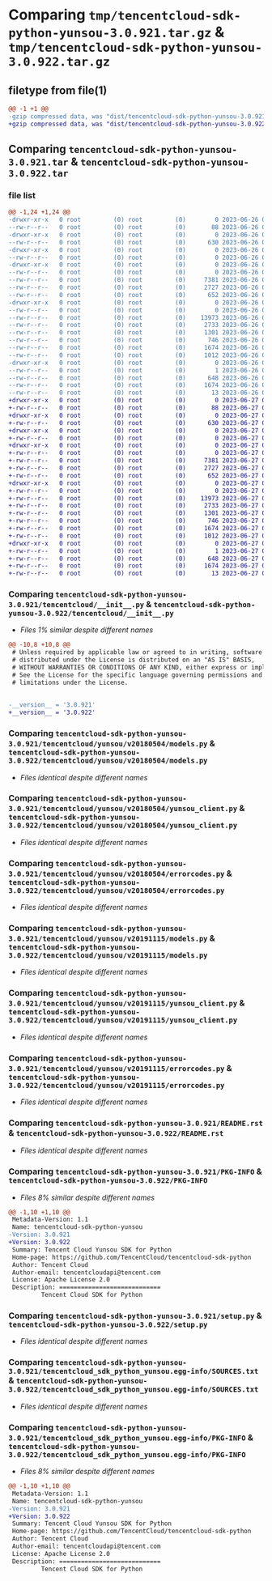 # Comparing `tmp/tencentcloud-sdk-python-yunsou-3.0.921.tar.gz` & `tmp/tencentcloud-sdk-python-yunsou-3.0.922.tar.gz`

## filetype from file(1)

```diff
@@ -1 +1 @@
-gzip compressed data, was "dist/tencentcloud-sdk-python-yunsou-3.0.921.tar", last modified: Mon Jun 26 00:37:53 2023, max compression
+gzip compressed data, was "dist/tencentcloud-sdk-python-yunsou-3.0.922.tar", last modified: Tue Jun 27 00:38:31 2023, max compression
```

## Comparing `tencentcloud-sdk-python-yunsou-3.0.921.tar` & `tencentcloud-sdk-python-yunsou-3.0.922.tar`

### file list

```diff
@@ -1,24 +1,24 @@
-drwxr-xr-x   0 root         (0) root         (0)        0 2023-06-26 00:37:53.000000 tencentcloud-sdk-python-yunsou-3.0.921/
--rw-r--r--   0 root         (0) root         (0)       88 2023-06-26 00:37:53.000000 tencentcloud-sdk-python-yunsou-3.0.921/setup.cfg
-drwxr-xr-x   0 root         (0) root         (0)        0 2023-06-26 00:37:53.000000 tencentcloud-sdk-python-yunsou-3.0.921/tencentcloud/
--rw-r--r--   0 root         (0) root         (0)      630 2023-06-26 00:37:53.000000 tencentcloud-sdk-python-yunsou-3.0.921/tencentcloud/__init__.py
-drwxr-xr-x   0 root         (0) root         (0)        0 2023-06-26 00:37:53.000000 tencentcloud-sdk-python-yunsou-3.0.921/tencentcloud/yunsou/
--rw-r--r--   0 root         (0) root         (0)        0 2023-06-26 00:37:53.000000 tencentcloud-sdk-python-yunsou-3.0.921/tencentcloud/yunsou/__init__.py
-drwxr-xr-x   0 root         (0) root         (0)        0 2023-06-26 00:37:53.000000 tencentcloud-sdk-python-yunsou-3.0.921/tencentcloud/yunsou/v20180504/
--rw-r--r--   0 root         (0) root         (0)        0 2023-06-26 00:37:53.000000 tencentcloud-sdk-python-yunsou-3.0.921/tencentcloud/yunsou/v20180504/__init__.py
--rw-r--r--   0 root         (0) root         (0)     7381 2023-06-26 00:37:53.000000 tencentcloud-sdk-python-yunsou-3.0.921/tencentcloud/yunsou/v20180504/models.py
--rw-r--r--   0 root         (0) root         (0)     2727 2023-06-26 00:37:53.000000 tencentcloud-sdk-python-yunsou-3.0.921/tencentcloud/yunsou/v20180504/yunsou_client.py
--rw-r--r--   0 root         (0) root         (0)      652 2023-06-26 00:37:53.000000 tencentcloud-sdk-python-yunsou-3.0.921/tencentcloud/yunsou/v20180504/errorcodes.py
-drwxr-xr-x   0 root         (0) root         (0)        0 2023-06-26 00:37:53.000000 tencentcloud-sdk-python-yunsou-3.0.921/tencentcloud/yunsou/v20191115/
--rw-r--r--   0 root         (0) root         (0)        0 2023-06-26 00:37:53.000000 tencentcloud-sdk-python-yunsou-3.0.921/tencentcloud/yunsou/v20191115/__init__.py
--rw-r--r--   0 root         (0) root         (0)    13973 2023-06-26 00:37:53.000000 tencentcloud-sdk-python-yunsou-3.0.921/tencentcloud/yunsou/v20191115/models.py
--rw-r--r--   0 root         (0) root         (0)     2733 2023-06-26 00:37:53.000000 tencentcloud-sdk-python-yunsou-3.0.921/tencentcloud/yunsou/v20191115/yunsou_client.py
--rw-r--r--   0 root         (0) root         (0)     1301 2023-06-26 00:37:53.000000 tencentcloud-sdk-python-yunsou-3.0.921/tencentcloud/yunsou/v20191115/errorcodes.py
--rw-r--r--   0 root         (0) root         (0)      746 2023-06-26 00:37:53.000000 tencentcloud-sdk-python-yunsou-3.0.921/README.rst
--rw-r--r--   0 root         (0) root         (0)     1674 2023-06-26 00:37:53.000000 tencentcloud-sdk-python-yunsou-3.0.921/PKG-INFO
--rw-r--r--   0 root         (0) root         (0)     1012 2023-06-26 00:37:53.000000 tencentcloud-sdk-python-yunsou-3.0.921/setup.py
-drwxr-xr-x   0 root         (0) root         (0)        0 2023-06-26 00:37:53.000000 tencentcloud-sdk-python-yunsou-3.0.921/tencentcloud_sdk_python_yunsou.egg-info/
--rw-r--r--   0 root         (0) root         (0)        1 2023-06-26 00:37:53.000000 tencentcloud-sdk-python-yunsou-3.0.921/tencentcloud_sdk_python_yunsou.egg-info/dependency_links.txt
--rw-r--r--   0 root         (0) root         (0)      648 2023-06-26 00:37:53.000000 tencentcloud-sdk-python-yunsou-3.0.921/tencentcloud_sdk_python_yunsou.egg-info/SOURCES.txt
--rw-r--r--   0 root         (0) root         (0)     1674 2023-06-26 00:37:53.000000 tencentcloud-sdk-python-yunsou-3.0.921/tencentcloud_sdk_python_yunsou.egg-info/PKG-INFO
--rw-r--r--   0 root         (0) root         (0)       13 2023-06-26 00:37:53.000000 tencentcloud-sdk-python-yunsou-3.0.921/tencentcloud_sdk_python_yunsou.egg-info/top_level.txt
+drwxr-xr-x   0 root         (0) root         (0)        0 2023-06-27 00:38:31.000000 tencentcloud-sdk-python-yunsou-3.0.922/
+-rw-r--r--   0 root         (0) root         (0)       88 2023-06-27 00:38:31.000000 tencentcloud-sdk-python-yunsou-3.0.922/setup.cfg
+drwxr-xr-x   0 root         (0) root         (0)        0 2023-06-27 00:38:31.000000 tencentcloud-sdk-python-yunsou-3.0.922/tencentcloud/
+-rw-r--r--   0 root         (0) root         (0)      630 2023-06-27 00:38:30.000000 tencentcloud-sdk-python-yunsou-3.0.922/tencentcloud/__init__.py
+drwxr-xr-x   0 root         (0) root         (0)        0 2023-06-27 00:38:31.000000 tencentcloud-sdk-python-yunsou-3.0.922/tencentcloud/yunsou/
+-rw-r--r--   0 root         (0) root         (0)        0 2023-06-27 00:38:30.000000 tencentcloud-sdk-python-yunsou-3.0.922/tencentcloud/yunsou/__init__.py
+drwxr-xr-x   0 root         (0) root         (0)        0 2023-06-27 00:38:31.000000 tencentcloud-sdk-python-yunsou-3.0.922/tencentcloud/yunsou/v20180504/
+-rw-r--r--   0 root         (0) root         (0)        0 2023-06-27 00:38:30.000000 tencentcloud-sdk-python-yunsou-3.0.922/tencentcloud/yunsou/v20180504/__init__.py
+-rw-r--r--   0 root         (0) root         (0)     7381 2023-06-27 00:38:30.000000 tencentcloud-sdk-python-yunsou-3.0.922/tencentcloud/yunsou/v20180504/models.py
+-rw-r--r--   0 root         (0) root         (0)     2727 2023-06-27 00:38:30.000000 tencentcloud-sdk-python-yunsou-3.0.922/tencentcloud/yunsou/v20180504/yunsou_client.py
+-rw-r--r--   0 root         (0) root         (0)      652 2023-06-27 00:38:30.000000 tencentcloud-sdk-python-yunsou-3.0.922/tencentcloud/yunsou/v20180504/errorcodes.py
+drwxr-xr-x   0 root         (0) root         (0)        0 2023-06-27 00:38:31.000000 tencentcloud-sdk-python-yunsou-3.0.922/tencentcloud/yunsou/v20191115/
+-rw-r--r--   0 root         (0) root         (0)        0 2023-06-27 00:38:30.000000 tencentcloud-sdk-python-yunsou-3.0.922/tencentcloud/yunsou/v20191115/__init__.py
+-rw-r--r--   0 root         (0) root         (0)    13973 2023-06-27 00:38:30.000000 tencentcloud-sdk-python-yunsou-3.0.922/tencentcloud/yunsou/v20191115/models.py
+-rw-r--r--   0 root         (0) root         (0)     2733 2023-06-27 00:38:30.000000 tencentcloud-sdk-python-yunsou-3.0.922/tencentcloud/yunsou/v20191115/yunsou_client.py
+-rw-r--r--   0 root         (0) root         (0)     1301 2023-06-27 00:38:30.000000 tencentcloud-sdk-python-yunsou-3.0.922/tencentcloud/yunsou/v20191115/errorcodes.py
+-rw-r--r--   0 root         (0) root         (0)      746 2023-06-27 00:38:30.000000 tencentcloud-sdk-python-yunsou-3.0.922/README.rst
+-rw-r--r--   0 root         (0) root         (0)     1674 2023-06-27 00:38:31.000000 tencentcloud-sdk-python-yunsou-3.0.922/PKG-INFO
+-rw-r--r--   0 root         (0) root         (0)     1012 2023-06-27 00:38:30.000000 tencentcloud-sdk-python-yunsou-3.0.922/setup.py
+drwxr-xr-x   0 root         (0) root         (0)        0 2023-06-27 00:38:31.000000 tencentcloud-sdk-python-yunsou-3.0.922/tencentcloud_sdk_python_yunsou.egg-info/
+-rw-r--r--   0 root         (0) root         (0)        1 2023-06-27 00:38:31.000000 tencentcloud-sdk-python-yunsou-3.0.922/tencentcloud_sdk_python_yunsou.egg-info/dependency_links.txt
+-rw-r--r--   0 root         (0) root         (0)      648 2023-06-27 00:38:31.000000 tencentcloud-sdk-python-yunsou-3.0.922/tencentcloud_sdk_python_yunsou.egg-info/SOURCES.txt
+-rw-r--r--   0 root         (0) root         (0)     1674 2023-06-27 00:38:31.000000 tencentcloud-sdk-python-yunsou-3.0.922/tencentcloud_sdk_python_yunsou.egg-info/PKG-INFO
+-rw-r--r--   0 root         (0) root         (0)       13 2023-06-27 00:38:31.000000 tencentcloud-sdk-python-yunsou-3.0.922/tencentcloud_sdk_python_yunsou.egg-info/top_level.txt
```

### Comparing `tencentcloud-sdk-python-yunsou-3.0.921/tencentcloud/__init__.py` & `tencentcloud-sdk-python-yunsou-3.0.922/tencentcloud/__init__.py`

 * *Files 1% similar despite different names*

```diff
@@ -10,8 +10,8 @@
 # Unless required by applicable law or agreed to in writing, software
 # distributed under the License is distributed on an "AS IS" BASIS,
 # WITHOUT WARRANTIES OR CONDITIONS OF ANY KIND, either express or implied.
 # See the License for the specific language governing permissions and
 # limitations under the License.
 
 
-__version__ = '3.0.921'
+__version__ = '3.0.922'
```

### Comparing `tencentcloud-sdk-python-yunsou-3.0.921/tencentcloud/yunsou/v20180504/models.py` & `tencentcloud-sdk-python-yunsou-3.0.922/tencentcloud/yunsou/v20180504/models.py`

 * *Files identical despite different names*

### Comparing `tencentcloud-sdk-python-yunsou-3.0.921/tencentcloud/yunsou/v20180504/yunsou_client.py` & `tencentcloud-sdk-python-yunsou-3.0.922/tencentcloud/yunsou/v20180504/yunsou_client.py`

 * *Files identical despite different names*

### Comparing `tencentcloud-sdk-python-yunsou-3.0.921/tencentcloud/yunsou/v20180504/errorcodes.py` & `tencentcloud-sdk-python-yunsou-3.0.922/tencentcloud/yunsou/v20180504/errorcodes.py`

 * *Files identical despite different names*

### Comparing `tencentcloud-sdk-python-yunsou-3.0.921/tencentcloud/yunsou/v20191115/models.py` & `tencentcloud-sdk-python-yunsou-3.0.922/tencentcloud/yunsou/v20191115/models.py`

 * *Files identical despite different names*

### Comparing `tencentcloud-sdk-python-yunsou-3.0.921/tencentcloud/yunsou/v20191115/yunsou_client.py` & `tencentcloud-sdk-python-yunsou-3.0.922/tencentcloud/yunsou/v20191115/yunsou_client.py`

 * *Files identical despite different names*

### Comparing `tencentcloud-sdk-python-yunsou-3.0.921/tencentcloud/yunsou/v20191115/errorcodes.py` & `tencentcloud-sdk-python-yunsou-3.0.922/tencentcloud/yunsou/v20191115/errorcodes.py`

 * *Files identical despite different names*

### Comparing `tencentcloud-sdk-python-yunsou-3.0.921/README.rst` & `tencentcloud-sdk-python-yunsou-3.0.922/README.rst`

 * *Files identical despite different names*

### Comparing `tencentcloud-sdk-python-yunsou-3.0.921/PKG-INFO` & `tencentcloud-sdk-python-yunsou-3.0.922/PKG-INFO`

 * *Files 8% similar despite different names*

```diff
@@ -1,10 +1,10 @@
 Metadata-Version: 1.1
 Name: tencentcloud-sdk-python-yunsou
-Version: 3.0.921
+Version: 3.0.922
 Summary: Tencent Cloud Yunsou SDK for Python
 Home-page: https://github.com/TencentCloud/tencentcloud-sdk-python
 Author: Tencent Cloud
 Author-email: tencentcloudapi@tencent.com
 License: Apache License 2.0
 Description: ============================
         Tencent Cloud SDK for Python
```

### Comparing `tencentcloud-sdk-python-yunsou-3.0.921/setup.py` & `tencentcloud-sdk-python-yunsou-3.0.922/setup.py`

 * *Files identical despite different names*

### Comparing `tencentcloud-sdk-python-yunsou-3.0.921/tencentcloud_sdk_python_yunsou.egg-info/SOURCES.txt` & `tencentcloud-sdk-python-yunsou-3.0.922/tencentcloud_sdk_python_yunsou.egg-info/SOURCES.txt`

 * *Files identical despite different names*

### Comparing `tencentcloud-sdk-python-yunsou-3.0.921/tencentcloud_sdk_python_yunsou.egg-info/PKG-INFO` & `tencentcloud-sdk-python-yunsou-3.0.922/tencentcloud_sdk_python_yunsou.egg-info/PKG-INFO`

 * *Files 8% similar despite different names*

```diff
@@ -1,10 +1,10 @@
 Metadata-Version: 1.1
 Name: tencentcloud-sdk-python-yunsou
-Version: 3.0.921
+Version: 3.0.922
 Summary: Tencent Cloud Yunsou SDK for Python
 Home-page: https://github.com/TencentCloud/tencentcloud-sdk-python
 Author: Tencent Cloud
 Author-email: tencentcloudapi@tencent.com
 License: Apache License 2.0
 Description: ============================
         Tencent Cloud SDK for Python
```

